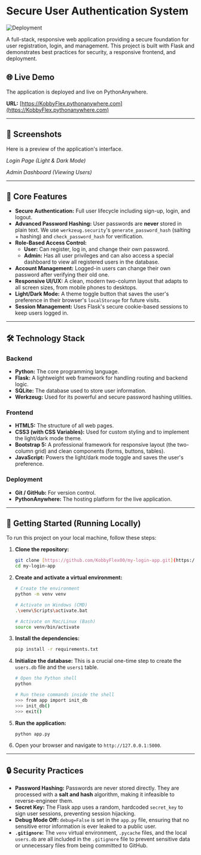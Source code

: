# Secure User Authentication System

![Deployment](https://img.shields.io/badge/Deployment-PythonAnywhere-green)

A full-stack, responsive web application providing a secure foundation for user registration, login, and management. This project is built with Flask and demonstrates best practices for security, a responsive frontend, and deployment.

## 🌐 Live Demo

The application is deployed and live on PythonAnywhere.

**URL:** [https://KobbyFlex.pythonanywhere.com](https://KobbyFlex.pythonanywhere.com)

---

## 📸 Screenshots

Here is a preview of the application's interface.


*Login Page (Light & Dark Mode)*


*Admin Dashboard (Viewing Users)*

---

## 🚀 Core Features

* **Secure Authentication:** Full user lifecycle including sign-up, login, and logout.
* **Advanced Password Hashing:** User passwords are **never** stored in plain text. We use `werkzeug.security`'s `generate_password_hash` (salting + hashing) and `check_password_hash` for verification.
* **Role-Based Access Control:**
    * **User:** Can register, log in, and change their own password.
    * **Admin:** Has all user privileges and can also access a special dashboard to view all registered users in the database.
* **Account Management:** Logged-in users can change their own password after verifying their old one.
* **Responsive UI/UX:** A clean, modern two-column layout that adapts to all screen sizes, from mobile phones to desktops.
* **Light/Dark Mode:** A theme toggle button that saves the user's preference in their browser's `localStorage` for future visits.
* **Session Management:** Uses Flask's secure cookie-based sessions to keep users logged in.

---

## 🛠️ Technology Stack

### Backend
* **Python:** The core programming language.
* **Flask:** A lightweight web framework for handling routing and backend logic.
* **SQLite:** The database used to store user information.
* **Werkzeug:** Used for its powerful and secure password hashing utilities.

### Frontend
* **HTML5:** The structure of all web pages.
* **CSS3 (with CSS Variables):** Used for custom styling and to implement the light/dark mode theme.
* **Bootstrap 5:** A professional framework for responsive layout (the two-column grid) and clean components (forms, buttons, tables).
* **JavaScript:** Powers the light/dark mode toggle and saves the user's preference.

### Deployment
* **Git / GitHub:** For version control.
* **PythonAnywhere:** The hosting platform for the live application.

---

## 🔧 Getting Started (Running Locally)

To run this project on your local machine, follow these steps:

1.  **Clone the repository:**
    ```bash
    git clone [https://github.com/KobbyFlex00/my-login-app.git](https://github.com/KobbyFlex00/my-login-app.git)
    cd my-login-app
    ```

2.  **Create and activate a virtual environment:**
    ```bash
    # Create the environment
    python -m venv venv
    
    # Activate on Windows (CMD)
    .\venv\Scripts\activate.bat
    
    # Activate on Mac/Linux (Bash)
    source venv/bin/activate
    ```

3.  **Install the dependencies:**
    ```bash
    pip install -r requirements.txt
    ```

4.  **Initialize the database:**
    This is a crucial one-time step to create the `users.db` file and the `users1` table.
    ```bash
    # Open the Python shell
    python
    
    # Run these commands inside the shell
    >>> from app import init_db
    >>> init_db()
    >>> exit()
    ```

5.  **Run the application:**
    ```bash
    python app.py
    ```

6.  Open your browser and navigate to `http://127.0.0.1:5000`.

---

## 🔒 Security Practices

* **Password Hashing:** Passwords are never stored directly. They are processed with a **salt and hash** algorithm, making it infeasible to reverse-engineer them.
* **Secret Key:** The Flask app uses a random, hardcoded `secret_key` to sign user sessions, preventing session hijacking.
* **Debug Mode Off:** `debug=False` is set in the `app.py` file, ensuring that no sensitive error information is ever leaked to a public user.
* **`.gitignore`:** The `venv` virtual environment, `.pycache` files, and the local `users.db` are all included in the `.gitignore` file to prevent sensitive data or unnecessary files from being committed to GitHub.
